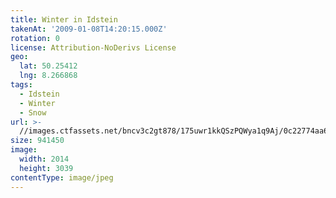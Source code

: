 ```yaml
---
title: Winter in Idstein
takenAt: '2009-01-08T14:20:15.000Z'
rotation: 0
license: Attribution-NoDerivs License
geo:
  lat: 50.25412
  lng: 8.266868
tags:
  - Idstein
  - Winter
  - Snow
url: >-
  //images.ctfassets.net/bncv3c2gt878/175uwr1kkQSzPQWya1q9Aj/0c22774aa61ca91b476f9496d1c5d077/winter-in-idstein_4343898062_o
size: 941450
image:
  width: 2014
  height: 3039
contentType: image/jpeg
---
```



